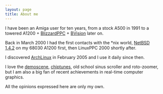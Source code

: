 ```yaml
---
layout: page
title: About me
---
```


I have been an Amiga user for ten years, from a stock A500 in 1991 to a towered A1200 + [BlizzardPPC](http://amiga.resource.cx/exp/blizzardppc) + [BVision](http://amiga.resource.cx/exp/blizzardvision) later on.

Back in March 2000 I had the first contacts with the *nix world, [NetBSD 1.4.2](http://www.netbsd.org/releases/formal-1.4/NetBSD-1.4.2.html) on my 68030 A1200 first, then LinuxPPC 2000 shortly after.

I discovered [ArchLinux](https://www.archlinux.org/) in February 2005 and I use it daily since then.

I love the [demoscene](https://en.wikipedia.org/wiki/Demoscene), [chiptunes](https://en.wikipedia.org/wiki/Chiptune), old school sinus scroller and roto-zoomer, but I am also a big fan of recent achievements in real-time computer graphics.

All the opinions expressed here are only my own.
